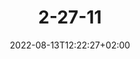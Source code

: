 ---
title: "2-27-11"
date: 2022-08-13T12:22:27+02:00
draft: false
featured_image: "2-27-11.jpg"
tags: []
categories: auf-der-oder
weight: 21
---
